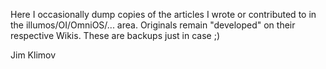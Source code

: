 Here I occasionally dump copies of the articles I wrote or contributed to
in the illumos/OI/OmniOS/... area. Originals remain "developed" on their
respective Wikis. These are backups just in case ;)

Jim Klimov

